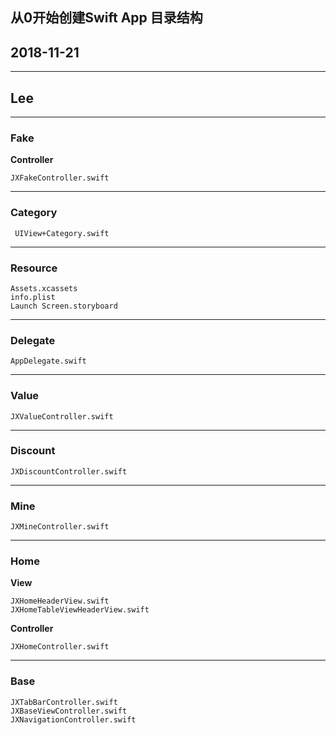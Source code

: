 ## 从0开始创建Swift App 目录结构


## 2018-11-21
---
## Lee
----
### Fake

 **Controller**

    JXFakeController.swift
    

---
### Category

     UIView+Category.swift
---
### Resource

    Assets.xcassets
    info.plist
    Launch Screen.storyboard
---
### Delegate
    AppDelegate.swift
---
### Value
    JXValueController.swift
---
### Discount
    JXDiscountController.swift
---
### Mine
    JXMineController.swift
---
### Home

**View**
    
    JXHomeHeaderView.swift
    JXHomeTableViewHeaderView.swift


**Controller**
    
    JXHomeController.swift
---
### Base
    JXTabBarController.swift
    JXBaseViewController.swift
    JXNavigationController.swift